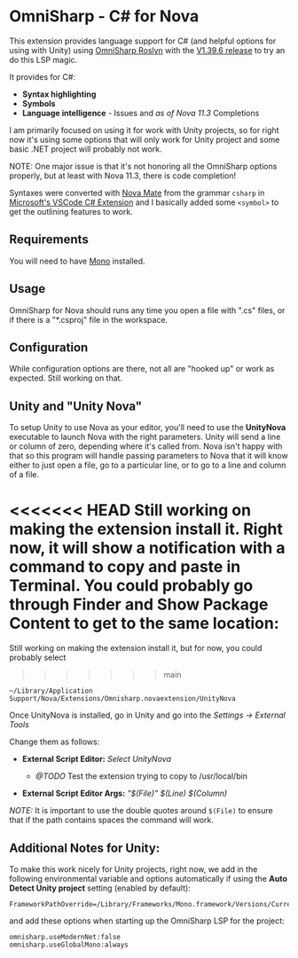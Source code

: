 # OmniSharp - C# for Nova

This extension provides language support for C# (and helpful options for using with Unity) using [OmniSharp Roslyn](https://github.com/OmniSharp/omnisharp-roslyn) with the [V1.39.6 release](https://github.com/OmniSharp/omnisharp-roslyn/releases/) to try an do this LSP magic.

It provides for C#:

 * **Syntax highlighting**
 * **Symbols**
 * **Language intelligence** - Issues and _as of Nova 11.3_ Completions

I am primarily focused on using it for work with Unity projects, so for right now it's using some options that will only work for Unity project and some basic .NET project will probably not work.

NOTE: One major issue is that it's not honoring all the OmniSharp options properly, but at least with Nova 11.3, there is code completion!

Syntaxes were converted with [Nova Mate](https://github.com/gredman/novamate) from the grammar `csharp` in [Microsoft's VSCode C# Extension](https://github.com/microsoft/vscode/blob/main/extensions/csharp/syntaxes/csharp.tmLanguage.json) and I basically added some `<symbol>` to get the outlining features to work.

## Requirements

You will need to have [Mono](https://www.mono-project.com/download/stable/) installed.

## Usage

OmniSharp for Nova should runs any time you open a file with ".cs" files, or if there is a "*.csproj" file in the workspace.

## Configuration

While configuration options are there, not all are "hooked up" or work as expected. Still working on that.

## Unity and "Unity Nova"

To setup Unity to use Nova as your editor, you'll need to use the **UnityNova** executable to launch Nova with the right parameters.
Unity will send a line or column of zero, depending where it's called from.
Nova isn't happy with that so this program will handle passing parameters to Nova that it will know either to just open a file, go to a particular line, or to go to a line and column of a file.

<<<<<<< HEAD
Still working on making the extension install it. Right now, it will show a notification with a command to copy and paste in Terminal. You could probably go through Finder and Show Package Content to get to the same location:
=======
Still working on making the extension install it, but for now, you could probably select
>>>>>>> main

`~/Library/Application Support/Nova/Extensions/Omnisharp.novaextension/UnityNova`

Once UnityNova is installed, go in Unity and go into the *Settings -> External Tools*

Change them as follows:

  * **External Script Editor:** *Select UnityNova*

    * _@TODO_ Test the extension trying to copy to /usr/local/bin

  * **External Script Editor Args:** *"$(File)" $(Line) $(Column)*

*NOTE:* It is important to use the double quotes around `$(File)` to ensure that if the path contains spaces the command will work.

## Additional Notes for Unity:

To make this work nicely for Unity projects, right now, we add in the following environmental variable and options automatically if using the **Auto Detect Unity project** setting (enabled by default):

```
FrameworkPathOverride=/Library/Frameworks/Mono.framework/Versions/Current
```

and add these options when starting up the OmniSharp LSP for the project:

```
omnisharp.useModernNet:false
omnisharp.useGlobalMono:always
```


<!--
### What happens?

Who knows... but here's some notes for me...

Take a look at:

`~/.vscode/extensions/ms-dotnettools.csharp-1.25.0-darwin-arm64/.omnisharp/1.39.0/omnisharp/`

Default [RoslynExtensionOptions](https://github.com/OmniSharp/omnisharp-roslyn/blob/master/src/OmniSharp.Shared/Options/RoslynExtensionsOptions.cs)

```
{
	"RoslynExtensionsOptions":{
		"EnableDecompilationSupport":false,
		"EnableAnalyzersSupport":false,
		"EnableImportCompletion":false,
		"EnableAsyncCompletion":false,
		"DocumentAnalysisTimeoutMs":30000,
		"DiagnosticWorkersThreadCount":15,
		"AnalyzeOpenDocumentsOnly":false,
		"InlayHintsOptions":{
			"EnableForParameters":false,
			"ForLiteralParameters":false,
			"ForIndexerParameters":false,
			"ForObjectCreationParameters":false,
			"ForOtherParameters":false,
			"SuppressForParametersThatDifferOnlyBySuffix":false,
			"SuppressForParametersThatMatchMethodIntent":false,
			"SuppressForParametersThatMatchArgumentName":false,
			"EnableForTypes":false,
			"ForImplicitVariableTypes":false,
			"ForLambdaParameterTypes":false,
			"ForImplicitObjectCreation":false
		},
		"LocationPaths":null
	},
	"FormattingOptions":{
		"OrganizeImports":false,
		"EnableEditorConfigSupport":false,
		"NewLine":"\\n",
		"UseTabs":false,
		"TabSize":4,
		"IndentationSize":4,
		"SpacingAfterMethodDeclarationName":false,
		"SeparateImportDirectiveGroups":false,
		"SpaceWithinMethodDeclarationParenthesis":false,
		"SpaceBetweenEmptyMethodDeclarationParentheses":false,
		"SpaceAfterMethodCallName":false,
		"SpaceWithinMethodCallParentheses":false,
		"SpaceBetweenEmptyMethodCallParentheses":false,
		"SpaceAfterControlFlowStatementKeyword":true,
		"SpaceWithinExpressionParentheses":false,
		"SpaceWithinCastParentheses":false,
		"SpaceWithinOtherParentheses":false,
		"SpaceAfterCast":false,
		"SpaceBeforeOpenSquareBracket":false,
		"SpaceBetweenEmptySquareBrackets":false,
		"SpaceWithinSquareBrackets":false,
		"SpaceAfterColonInBaseTypeDeclaration":true,
		"SpaceAfterComma":true,
		"SpaceAfterDot":false,
		"SpaceAfterSemicolonsInForStatement":true,
		"SpaceBeforeColonInBaseTypeDeclaration":true,
		"SpaceBeforeComma":false,
		"SpaceBeforeDot":false,
		"SpaceBeforeSemicolonsInForStatement":false,
		"SpacingAroundBinaryOperator":"single",
		"IndentBraces":false,
		"IndentBlock":true,
		"IndentSwitchSection":true,
		"IndentSwitchCaseSection":true,
		"IndentSwitchCaseSectionWhenBlock":true,
		"LabelPositioning":"oneLess",
		"WrappingPreserveSingleLine":true,
		"WrappingKeepStatementsOnSingleLine":true,
		"NewLinesForBracesInTypes":true,
		"NewLinesForBracesInMethods":true,
		"NewLinesForBracesInProperties":true,
		"NewLinesForBracesInAccessors":true,
		"NewLinesForBracesInAnonymousMethods":true,
		"NewLinesForBracesInControlBlocks":true,
		"NewLinesForBracesInAnonymousTypes":true,
		"NewLinesForBracesInObjectCollectionArrayInitializers":true,
		"NewLinesForBracesInLambdaExpressionBody":true,
		"NewLineForElse":true,
		"NewLineForCatch":true,
		"NewLineForFinally":true,
		"NewLineForMembersInObjectInit":true,
		"NewLineForMembersInAnonymousTypes":true,
		"NewLineForClausesInQuery":true
	},
	"FileOptions":{
		"SystemExcludeSearchPatterns":[
			"**/node_modules/**/*",
			"**/bin/**/*",
			"**/obj/**/*",
			"**/.git/**/*"
		],
		"ExcludeSearchPatterns":[
		]
	},
	"RenameOptions":{
		"RenameOverloads":false,
		"RenameInStrings":false,
		"RenameInComments":false
	},
	"ImplementTypeOptions":{
		"InsertionBehavior":0,
		"PropertyGenerationBehavior":0
	},
	"DotNetCliOptions":{
		"LocationPaths":null
	},
	"Plugins":{
		"LocationPaths":null
	}
}
```
-->